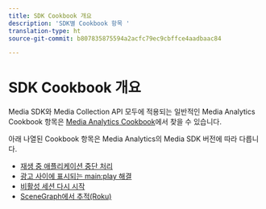 ```yaml
---
title: SDK Cookbook 개요
description: 'SDK별 Cookbook 항목 '
translation-type: ht
source-git-commit: b807835875594a2acfc79ec9cbffce4aadbaac84

---
```



# SDK Cookbook 개요

Media SDK와 Media Collection API 모두에 적용되는 일반적인 Media Analytics Cookbook 항목은 [Media Analytics Cookbook](/help/media-analytics-cookbook/media-analytics-cookbook.md)에서 찾을 수 있습니다.

아래 나열된 Cookbook 항목은 Media Analytics의 Media SDK 버전에 따라 다릅니다.

* [재생 중 애플리케이션 중단 처리](/help/sdk-implement/cookbook/app-interrupts.md)
* [광고 사이에 표시되는 main:play 해결](/help/sdk-implement/cookbook/fix-ad-play-ad.md)
* [비활성 세션 다시 시작](/help/sdk-implement/cookbook/resuming-inactive.md)
* [SceneGraph에서 추적(Roku)](/help/sdk-implement/cookbook/sdk-track-scenegraph.md)
